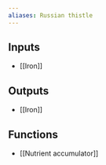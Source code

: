 ```yaml
---
aliases: Russian thistle
---
```


## Inputs
- [[Iron]]

## Outputs
- [[Iron]]

## Functions
- [[Nutrient accumulator]]